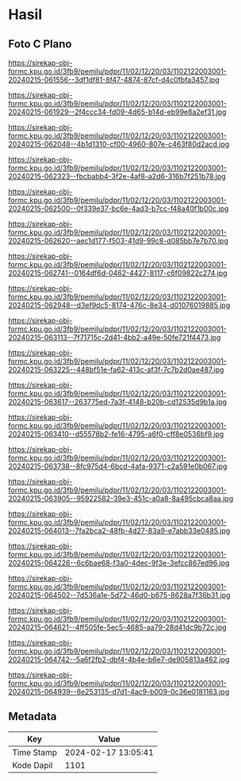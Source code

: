 # Hasil

## Foto C Plano

https://sirekap-obj-formc.kpu.go.id/3fb9/pemilu/pdpr/11/02/12/20/03/1102122003001-20240215-061556--3df1df81-8f47-4874-87cf-d4c0fbfa3457.jpg

https://sirekap-obj-formc.kpu.go.id/3fb9/pemilu/pdpr/11/02/12/20/03/1102122003001-20240215-061929--2f4ccc34-fd09-4d65-b14d-eb99e8a2ef31.jpg

https://sirekap-obj-formc.kpu.go.id/3fb9/pemilu/pdpr/11/02/12/20/03/1102122003001-20240215-062048--4b1d1310-cf00-4960-807e-c463f80d2acd.jpg

https://sirekap-obj-formc.kpu.go.id/3fb9/pemilu/pdpr/11/02/12/20/03/1102122003001-20240215-062323--fbcbabb4-3f2e-4af8-a2d6-316b7f251b78.jpg

https://sirekap-obj-formc.kpu.go.id/3fb9/pemilu/pdpr/11/02/12/20/03/1102122003001-20240215-062500--0f339e37-bc6e-4ad3-b7cc-f48a40f1b00c.jpg

https://sirekap-obj-formc.kpu.go.id/3fb9/pemilu/pdpr/11/02/12/20/03/1102122003001-20240215-062620--aec1d177-f503-41d9-99c8-d085bb7e7b70.jpg

https://sirekap-obj-formc.kpu.go.id/3fb9/pemilu/pdpr/11/02/12/20/03/1102122003001-20240215-062741--0164df6d-0462-4427-8117-c6f09822c274.jpg

https://sirekap-obj-formc.kpu.go.id/3fb9/pemilu/pdpr/11/02/12/20/03/1102122003001-20240215-062948--d3ef9dc5-8174-476c-8e34-d01076019885.jpg

https://sirekap-obj-formc.kpu.go.id/3fb9/pemilu/pdpr/11/02/12/20/03/1102122003001-20240215-063113--7f71715c-2d41-4bb2-a49e-50fe721f4473.jpg

https://sirekap-obj-formc.kpu.go.id/3fb9/pemilu/pdpr/11/02/12/20/03/1102122003001-20240215-063225--448bf51e-fa62-413c-af3f-7c7b2d0ae487.jpg

https://sirekap-obj-formc.kpu.go.id/3fb9/pemilu/pdpr/11/02/12/20/03/1102122003001-20240215-063617--263775ed-7a3f-4148-b20b-cd12535d9b1a.jpg

https://sirekap-obj-formc.kpu.go.id/3fb9/pemilu/pdpr/11/02/12/20/03/1102122003001-20240215-063410--d55578b2-fe16-4795-a6f0-cff8e0536bf9.jpg

https://sirekap-obj-formc.kpu.go.id/3fb9/pemilu/pdpr/11/02/12/20/03/1102122003001-20240215-063738--8fc975d4-6bcd-4afa-9371-c2a591e0b067.jpg

https://sirekap-obj-formc.kpu.go.id/3fb9/pemilu/pdpr/11/02/12/20/03/1102122003001-20240215-063905--95922582-39e3-451c-a0a8-8a495cbca8aa.jpg

https://sirekap-obj-formc.kpu.go.id/3fb9/pemilu/pdpr/11/02/12/20/03/1102122003001-20240215-064013--7fa2bca2-48fb-4d27-83a9-e7abb33e0485.jpg

https://sirekap-obj-formc.kpu.go.id/3fb9/pemilu/pdpr/11/02/12/20/03/1102122003001-20240215-064226--6c6bae68-f3a0-4dec-9f3e-3efcc867ed96.jpg

https://sirekap-obj-formc.kpu.go.id/3fb9/pemilu/pdpr/11/02/12/20/03/1102122003001-20240215-064502--7d536a1e-5d72-46d0-b675-8628a7f36b31.jpg

https://sirekap-obj-formc.kpu.go.id/3fb9/pemilu/pdpr/11/02/12/20/03/1102122003001-20240215-064621--4ff505fe-5ec5-4685-aa79-28d41dc9b72c.jpg

https://sirekap-obj-formc.kpu.go.id/3fb9/pemilu/pdpr/11/02/12/20/03/1102122003001-20240215-064742--5a6f2fb2-dbf4-4b4e-b6e7-de905813a462.jpg

https://sirekap-obj-formc.kpu.go.id/3fb9/pemilu/pdpr/11/02/12/20/03/1102122003001-20240215-064939--8e253135-d7d1-4ac9-b009-0c36e0181163.jpg


## Metadata

| Key        | Value               |
| ---------- | ------------------- |
| Time Stamp | 2024-02-17 13:05:41 |
| Kode Dapil | 1101                |



